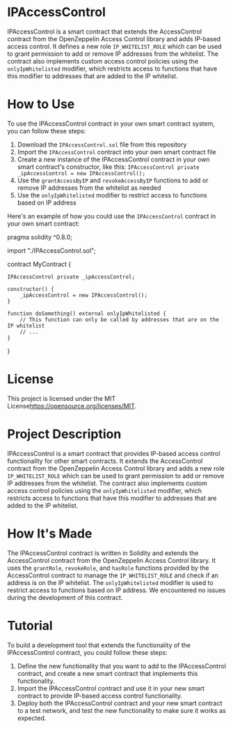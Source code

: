 # IPAccessControl
IPAccessControl is a smart contract that extends the AccessControl contract from the OpenZeppelin Access Control library and adds IP-based access control. It defines a new role `IP_WHITELIST_ROLE` which can be used to grant permission to add or remove IP addresses from the whitelist. The contract also implements custom access control policies using the `onlyIpWhitelisted` modifier, which restricts access to functions that have this modifier to addresses that are added to the IP whitelist.

# How to Use

To use the IPAccessControl contract in your own smart contract system, you can follow these steps:

1. Download the `IPAccessControl.sol` file from this repository
2. Import the `IPAccessControl` contract into your own smart contract file
3. Create a new instance of the IPAccessControl contract in your own smart contract's constructor, like this: `IPAccessControl private _ipAccessControl = new IPAccessControl();`
4. Use the `grantAccessByIP` and `revokeAccessByIP` functions to add or remove IP addresses from the whitelist as needed
5. Use the `onlyIpWhitelisted` modifier to restrict access to functions based on IP address

Here's an example of how you could use the `IPAccessControl` contract in your own smart contract:


pragma solidity ^0.8.0;

import "./IPAccessControl.sol";

contract MyContract {

    IPAccessControl private _ipAccessControl;

    constructor() {
        _ipAccessControl = new IPAccessControl();
    }

    function doSomething() external onlyIpWhitelisted {
        // This function can only be called by addresses that are on the IP whitelist
        // ...
    }
}


# License

This project is licensed under the MIT License<https://opensource.org/licenses/MIT>.

# Project Description

IPAccessControl is a smart contract that provides IP-based access control functionality for other smart contracts. It extends the AccessControl contract from the OpenZeppelin Access Control library and adds a new role `IP_WHITELIST_ROLE` which can be used to grant permission to add or remove IP addresses from the whitelist. The contract also implements custom access control policies using the `onlyIpWhitelisted` modifier, which restricts access to functions that have this modifier to addresses that are added to the IP whitelist.

# How It's Made

The IPAccessControl contract is written in Solidity and extends the AccessControl contract from the OpenZeppelin Access Control library. It uses the `grantRole`, `revokeRole`, and `hasRole` functions provided by the AccessControl contract to manage the `IP_WHITELIST_ROLE` and check if an address is on the IP whitelist. The `onlyIpWhitelisted` modifier is used to restrict access to functions based on IP address. We encountered no issues during the development of this contract.

# Tutorial
To build a development tool that extends the functionality of the IPAccessControl contract, you could follow these steps:

1. Define the new functionality that you want to add to the IPAccessControl contract, and create a new smart contract that implements this functionality.
2. Import the IPAccessControl contract and use it in your new smart contract to provide IP-based access control functionality.
3. Deploy both the IPAccessControl contract and your new smart contract to a test network, and test the new functionality to make sure it works as expected.


